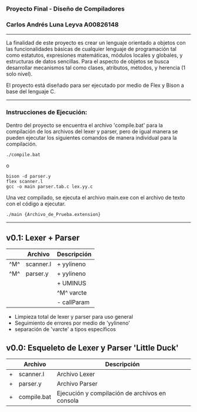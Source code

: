 ### Proyecto Final - Diseño de Compiladores
### Carlos Andrés Luna Leyva A00826148
---

La finalidad de este proyecto es crear un lenguaje orientado a objetos con las funcionalidades básicas de cualquier lenguaje de programación tal como estatutos, expresiones matemáticas, módulos locales y globales, y estructuras de datos sencillas. Para el aspecto de objetos se busca desarrollar mecanismos tal como clases, atributos, métodos, y herencia (1 solo nivel).

El proyecto está diseñado para ser ejecutado por medio de Flex y Bison a base del lenguaje C.

---

### Instrucciones de Ejecución:
Dentro del proyecto se encuentra el archivo 'compile.bat' para la compilación de los archivos del lexer y parser, pero de igual manera se pueden ejecutar los siguientes comandos de manera individual para la compilación.

    ./compile.bat

o

	bison -d parser.y
	flex scanner.l
	gcc -o main parser.tab.c lex.yy.c

Una vez compilado, se ejecuta el archivo main.exe con el archivo de texto con el código a ejecutar.

    ./main {Archivo_de_Prueba.extension}

---
## v0.1: Lexer + Parser
|  | Archivo | Descripción |
| - | - | - |
| ^M^ | scanner.l |+ yylineno |
| ^M^ | parser.y | + yylineno |
| | | + UMINUS
| | | ^M^ varcte
| | | - callParam

- Limpieza total de lexer y parser para uso general
- Seguimiento de errores por medio de 'yylineno'
- separación de 'varcte' a tipos específicos

## v0.0: Esqueleto de Lexer y Parser 'Little Duck'
|  | Archivo | Descripción |
| - | - | - |
| + | scanner.l | Archivo Lexer |
| + | parser.y | Archivo Parser |
| + | compile.bat | Ejecución y compilación de archivos en consola |